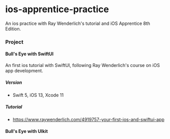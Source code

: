 # ios-apprentice-practice
An ios practice with Ray Wenderlich's tutorial and iOS Apprentice 8th Edition. 

### Project
#### Bull's Eye with SwiftUI
An first ios tutorial with SwiftUI, following Ray Wenderlich's course on iOS app development.

##### Version
- Swift 5, iOS 13, Xcode 11

##### Tutorial
- https://www.raywenderlich.com/4919757-your-first-ios-and-swiftui-app

#### Bull's Eye with UIkit
